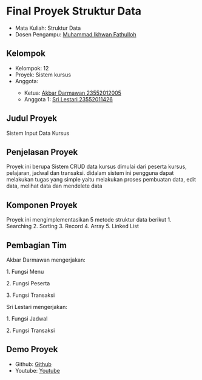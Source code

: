 # Final Proyek Struktur Data
<ul>
  <li>Mata Kuliah: Struktur Data</li>
  <li>Dosen Pengampu: <a href="https://github.com/Muhammad-Ikhwan-Fathulloh">Muhammad Ikhwan Fathulloh</a></li>
</ul>

## Kelompok
<ul>
  <li>Kelompok: 12</li>
  <li>Proyek: Sistem kursus</li>
  <li>Anggota:</li>
  <ul>
    <li>Ketua: <a href="https://github.com/akbardarmawan">Akbar Darmawan 23552012005</a></li>
    <li>Anggota 1: <a href="">Sri Lestari 23552011426</a></li>
  </ul>
</ul>

## Judul Proyek
<p>Sistem Input Data Kursus</p>

## Penjelasan Proyek
<p>Proyek ini berupa Sistem CRUD data kursus dimulai dari peserta kursus, pelajaran, jadwal dan transaksi. didalam sistem ini pengguna dapat melakukan tugas yang simple yaitu melakukan proses 
pembuatan data, edit data, melihat data dan mendelete data</p>

## Komponen Proyek
<p>Proyek ini mengimplementasikan 5 metode struktur data berikut
1. Searching
2. Sorting
3. Record
4. Array
5. Linked List</p>


## Pembagian Tim
<p>Akbar Darmawan mengerjakan:</p>
<p>1. Fungsi Menu</p>
<p>2. Fungsi Peserta</p>
<p>3. Fungsi Transaksi</p>
<p></p>
<p>Sri Lestari mengerjakan:</p>
<p>1. Fungsi Jadwal</p>
<p>2. Fungsi Transaksi</p>

## Demo Proyek
<ul>
  <li>Github: <a href="">Github</a></li>
  <li>Youtube: <a href="">Youtube</a></li>
</ul>
